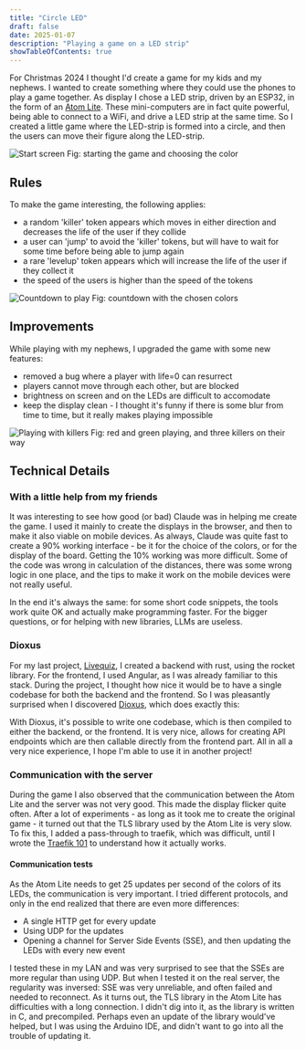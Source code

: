 ```yaml
---
title: "Circle LED"
draft: false
date: 2025-01-07
description: "Playing a game on a LED strip"
showTableOfContents: true
---
```


For Christmas 2024 I thought I'd create a game for my kids and my nephews.
I wanted to create something where they could use the phones to play a 
game together.
As display I chose a LED strip, driven by an ESP32, in the form of
an [Atom Lite](https://shop.m5stack.com/products/atom-lite-esp32-development-kit).
These mini-computers are in fact quite powerful, being able to connect to
a WiFi, and drive a LED strip at the same time.
So I created a little game where the LED-strip is formed into a circle, and then the
users can move their figure along the LED-strip.

![Start screen](../screen_start.png)
Fig: starting the game and choosing the color

## Rules

To make the game interesting, the following applies:
- a random 'killer' token appears which moves in either direction and decreases the
  life of the user if they collide
- a user can 'jump' to avoid the 'killer' tokens, but will have to wait for some time
  before being able to jump again
- a rare 'levelup' token appears which will increase the life of the user if they collect
  it
- the speed of the users is higher than the speed of the tokens

![Countdown to play](../screen_countdown.png)
Fig: countdown with the chosen colors

## Improvements

While playing with my nephews, I upgraded the game with some new features:
- removed a bug where a player with life=0 can resurrect
- players cannot move through each other, but are blocked
- brightness on screen and on the LEDs are difficult to accomodate
- keep the display clean - I thought it's funny if there is some blur from time to time,
  but it really makes playing impossible

![Playing with killers](../screen_play_killers.png)
Fig: red and green playing, and three killers on their way

## Technical Details

### With a little help from my friends

It was interesting to see how good (or bad) Claude was in helping me create the game.
I used it mainly to create the displays in the browser, and then to make it also viable
on mobile devices.
As always, Claude was quite fast to create a 90% working interface - be it for the choice
of the colors, or for the display of the board.
Getting the 10% working was more difficult.
Some of the code was wrong in calculation of the distances, there was some wrong logic in
one place, and the tips to make it work on the mobile devices were not really useful.

In the end it's always the same: for some short code snippets, the tools work quite OK and
actually make programming faster.
For the bigger questions, or for helping with new libraries, LLMs are useless.

### Dioxus

For my last project, [Livequiz](https://livequiz.fledg.re), I created a backend with rust,
using the rocket library.
For the frontend, I used Angular, as I was already familiar to this stack.
During the project, I thought how nice it would be to have a single codebase for both the
backend and the frontend.
So I was pleasantly surprised when I discovered [Dioxus](https://github.com/DioxusLabs/dioxus),
which does exactly this:

With Dioxus, it's possible to write one codebase, which is then compiled to either the backend,
or the frontend.
It is very nice, allows for creating API endpoints which are then callable directly from the
frontend part.
All in all a very nice experience, I hope I'm able to use it in another project!

### Communication with the server

During the game I also observed that the communication between the Atom Lite and the server
was not very good.
This made the display flicker quite often.
After a lot of experiments - as long as it took me to create the original game - it turned
out that the TLS library used by the Atom Lite is very slow.
To fix this, I added a pass-through to traefik, which was difficult, until I wrote the
[Traefik 101](../traefik-101) to understand how it actually works.

#### Communication tests

As the Atom Lite needs to get 25 updates per second of the colors of its LEDs, the communication
is very important.
I tried different protocols, and only in the end realized that there are even more differences:

- A single HTTP get for every update
- Using UDP for the updates
- Opening a channel for Server Side Events (SSE), and then updating the LEDs with every new event

I tested these in my LAN and was very surprised to see that the SSEs are more regular than using
UDP.
But when I tested it on the real server, the regularity was inversed: SSE was very unreliable, and
often failed and needed to reconnect.
As it turns out, the TLS library in the Atom Lite has difficulties with a long connection.
I didn't dig into it, as the library is written in C, and precompiled.
Perhaps even an update of the library would've helped, but I was using the Arduino IDE, and didn't want
to go into all the trouble of updating it.